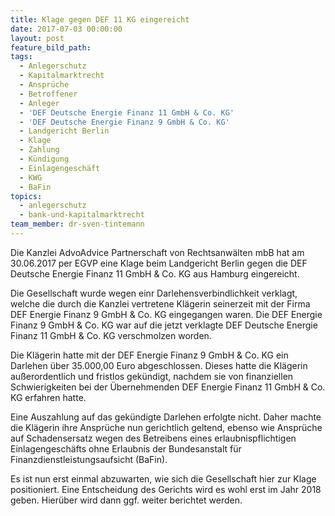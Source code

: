 ```yaml
---
title: Klage gegen DEF 11 KG eingereicht
date: 2017-07-03 00:00:00
layout: post
feature_bild_path:
tags:
  - Anlegerschutz
  - Kapitalmarktrecht
  - Ansprüche
  - Betroffener
  - Anleger
  - 'DEF Deutsche Energie Finanz 11 GmbH & Co. KG'
  - 'DEF Deutsche Energie Finanz 9 GmbH & Co. KG'
  - Landgericht Berlin
  - Klage
  - Zahlung
  - Kündigung
  - Einlagengeschäft
  - KWG
  - BaFin
topics:
  - anlegerschutz
  - bank-und-kapitalmarktrecht
team_member: dr-sven-tintemann
---
```



Die Kanzlei AdvoAdvice Partnerschaft von Rechtsanwälten mbB hat am 30.06.2017 per EGVP eine Klage beim Landgericht Berlin gegen die DEF Deutsche Energie Finanz 11 GmbH & Co. KG aus Hamburg eingereicht.

Die Gesellschaft wurde wegen einr Darlehensverbindlichkeit verklagt, welche die durch die Kanzlei vertretene Klägerin seinerzeit mit der Firma DEF Energie Finanz 9 GmbH & Co. KG eingegangen waren. Die DEF Energie Finanz 9 GmbH & Co. KG war auf die jetzt verklagte DEF Deutsche Energie Finanz 11 GmbH & Co. KG verschmolzen worden.

Die Klägerin hatte mit der DEF Energie Finanz 9 GmbH & Co. KG ein Darlehen über 35.000,00 Euro abgeschlossen. Dieses hatte die Klägerin außerordentlich und fristlos gekündigt, nachdem sie von finanziellen Schwierigkeiten bei der Übernehmenden DEF Energie Finanz 11 GmbH & Co. KG erfahren hatte.

Eine Auszahlung auf das gekündigte Darlehen erfolgte nicht. Daher machte die Klägerin ihre Ansprüche nun gerichtlich geltend, ebenso wie Ansprüche auf Schadensersatz wegen des Betreibens eines erlaubnispflichtigen Einlagengeschäfts ohne Erlaubnis der Bundesanstalt für Finanzdienstleistungsaufsicht (BaFin).

Es ist nun erst einmal abzuwarten, wie sich die Gesellschaft hier zur Klage positioniert. Eine Entscheidung des Gerichts wird es wohl erst im Jahr 2018 geben. Hierüber wird dann ggf. weiter berichtet werden.